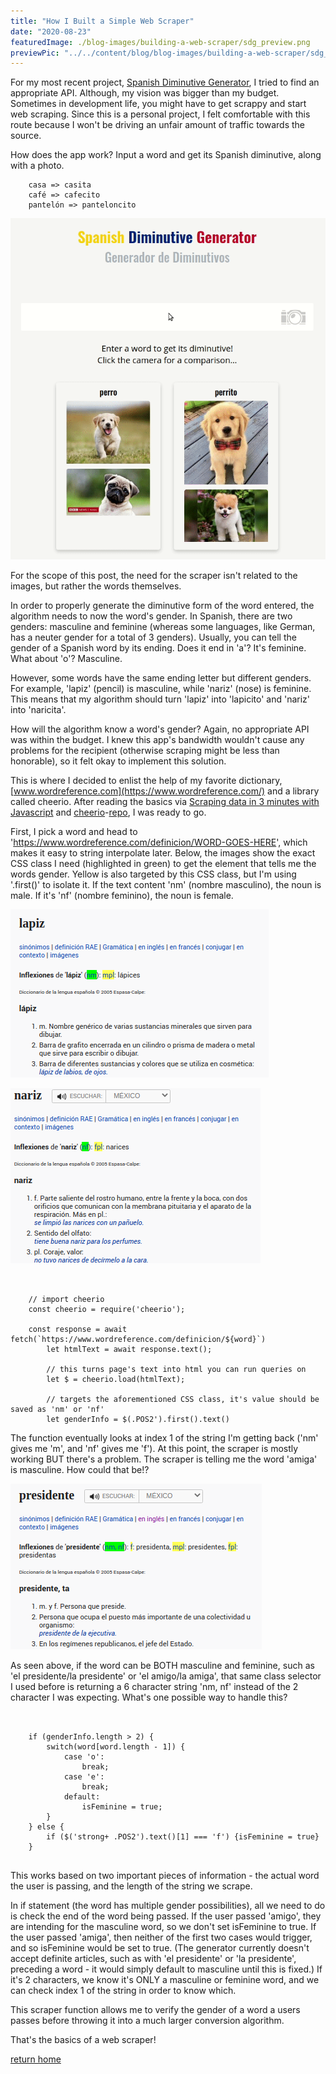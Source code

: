 ```yaml
---
title: "How I Built a Simple Web Scraper"
date: "2020-08-23"
featuredImage: ./blog-images/building-a-web-scraper/sdg_preview.png
previewPic: "../../content/blog/blog-images/building-a-web-scraper/sdg_preview.png"
---
```


For my most recent project, [Spanish Diminutive Generator](https://github.com/WordsPerMinute/spanish-diminutive-generator), I tried to find an appropriate API. Although, my vision was bigger than my budget. Sometimes in development life, you might have to get scrappy and start web scraping. Since this is a personal project, I felt comfortable with this route because I won't be driving an unfair amount of traffic towards the source.

How does the app work? Input a word and get its Spanish diminutive, along with a photo.  
```
    casa => casita  
    café => cafecito  
    pantelón => panteloncito  

```

![](https://raw.githubusercontent.com/WordsPerMinute/spanish-diminutive-generator/master/overview.gif)

For the scope of this post, the need for the scraper isn't related to the images, but rather the words themselves.

In order to properly generate the diminutive form of the word entered, the algorithm needs to now the word's gender. In Spanish, there are two genders: masculine and feminine (whereas some languages, like German, has a neuter gender for a total of 3 genders). Usually, you can tell the gender of a Spanish word by its ending. Does it end in 'a'? It's feminine. What about 'o'? Masculine.

However, some words have the same ending letter but different genders. For example, 'lapiz' (pencil) is masculine, while 'nariz' (nose) is feminine. This means that my algorithm should turn 'lapiz' into 'lapicito' and 'nariz' into 'naricita'.

How will the algorithm know a word's gender? Again, no appropriate API was within the budget.  I knew this app's bandwidth wouldn't cause any problems for the recipient (otherwise scraping might be less than honorable), so it felt okay to implement this solution.

This is where I decided to enlist the help of my favorite dictionary, [www.wordreference.com](https://www.wordreference.com/) and a library called cheerio. After reading the basics via [Scraping data in 3 minutes with Javascript](https://medium.com/data-scraper-tips-tricks/scraping-data-with-javascript-in-3-minutes-8a7cf8275b31) and [cheerio](https://cheerio.js.org/)-[repo](https://github.com/cheeriojs/cheerio), I was ready to go.

First, I pick a word and head to 'https://www.wordreference.com/definicion/WORD-GOES-HERE', which makes it easy to string interpolate later. Below, the images show the exact CSS class I need (highlighted in green) to get the element that tells me the words gender. Yellow is also targeted by this CSS class, but I'm using '.first()' to isolate it. If the text content 'nm' (nombre masculino), the noun is male. If it's 'nf' (nombre feminino), the noun is female.

![lapiz definition](./blog-images/building-a-web-scraper/lapiz.png)

![nariz definition](./blog-images/building-a-web-scraper/nariz.png)  

```
 

    // import cheerio
    const cheerio = require('cheerio');

    const response = await fetch(`https://www.wordreference.com/definicion/${word}`)
        let htmlText = await response.text();

        // this turns page's text into html you can run queries on
        let $ = cheerio.load(htmlText);

        // targets the aforementioned CSS class, it's value should be saved as 'nm' or 'nf'
        let genderInfo = $(.POS2').first().text()

```

The function eventually looks at index 1 of the string I'm getting back ('nm' gives me 'm', and 'nf' gives me 'f'). At this point, the scraper is mostly working BUT there's a problem. The  scraper is telling me the word 'amiga' is masculine. How could that be!?

![presidente definition](./blog-images/building-a-web-scraper/presidente.png)

As seen above, if the word can be BOTH masculine and feminine, such as 'el presidente/la presidente' or 'el amigo/la amiga', that same class selector I used before is returning a 6 character string 'nm, nf' instead of the 2 character I was expecting. What's one possible way to handle this?  


```
 

    if (genderInfo.length > 2) {
        switch(word[word.length - 1]) {
            case 'o':
                break;
            case 'e':
                break;
            default:
                isFeminine = true;
        }
    } else {
        if ($('strong+ .POS2').text()[1] === 'f') {isFeminine = true}
    }
 
```

This works based on two important pieces of information - the actual word the user is passing, and the length of the string we scrape.

In if statement (the word has multiple gender possibilities), all we need to do is check the end of the word being passed. If the user passed 'amigo', they are intending for the masculine word, so we don't set isFeminine to true. If the user passed 'amiga', then neither of the first two cases would trigger, and so isFeminine would be set to true. (The generator currently doesn't accept definite articles, such as with 'el presidente' or 'la presidente', preceding a word - it would simply default to masculine until this is fixed.) If it's 2 characters, we know it's ONLY a masculine or feminine word, and we can check index 1 of the string in order to know which.

This scraper function allows me to verify the gender of a word a users passes before throwing it into a much larger conversion algorithm.

That's the basics of a web scraper!

[return home](https://coreyhodge.net)